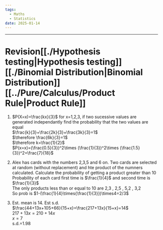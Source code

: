 ```yaml
---
tags:
  - Maths
  - Statistics
date: 2025-01-14
---
```

---  
# Revision[[./Hypothesis testing|Hypothesis testing]][[./Binomial Distribution|Binomial Distribution]][[../Pure/Calculus/Product Rule|Product Rule]]  
1. $P(X=x)=\frac{kx}{3}$ for x=1,2,3, if two sucessive values are generated independantly find the probability that the two values are equal  
$\frac{k}{3}+\frac{2k}{3}+\frac{3k}{3}=1$  
$\therefore \frac{6k}{3}=1$  
$\therefore k=\frac{1}{2}$  
$P(x=x)=(\frac{0.5}{3})^2\times (\frac{1}{3})^2\times (\frac{1.5}{3})^2=\frac{7}{18}$  
  
1. Alex has cards with the numbers 2,3,5 and 6 on. Two cards are selected at random (without replacement) and hte product of the numners calculated. Calculate the probability of getting a product greater than 10  
Probability of each card first time is $\frac{1}{4}$ and second time is $\frac{1}{3}$  
The only products less than or equal to 10 are 2,3 , 2,5 , 5,2 , 3,2  
So prob is $1-(\frac{1}{4}\times{\frac{1}{3}})\times4=2/3$  
  
2. Est. mean is 14. Est s.d.  
$\frac{44+13x+105+66}{15+x}=\frac{217+13x}{15+x}=14$  
$217+13x=210+14x$  
$x=7$  
s.d.=1.98  
